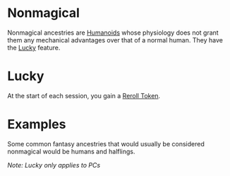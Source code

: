 # Nonmagical

Nonmagical ancestries are [Humanoids](../../../Resources%20for%20GMs/Creatures/Creature%20Types/Humanoid.md) whose physiology does not grant them any mechanical advantages over that of a normal human. They have the [Lucky](#Lucky) feature.

# Lucky

At the start of each session, you gain a [Reroll Token](../../../Game%20Procedures/Die%20Rolling%20Mechanics/Reroll%20Tokens.md).

# Examples

Some common fantasy ancestries that would usually be considered nonmagical would be humans and halflings.

*Note: Lucky only applies to PCs*
